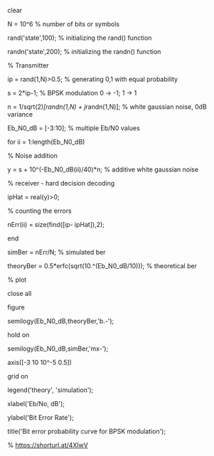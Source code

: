 clear

N = 10^6 % number of bits or symbols

rand('state',100); % initializing the rand() function

randn('state',200); % initializing the randn() function

% Transmitter

ip = rand(1,N)>0.5; % generating 0,1 with equal probability

s = 2*ip-1; % BPSK modulation 0 -> -1; 1 -> 1

n = 1/sqrt(2)*[randn(1,N) + j*randn(1,N)]; % white gaussian noise, 0dB variance

Eb_N0_dB = [-3:10]; % multiple Eb/N0 values

for ii = 1:length(Eb_N0_dB)

% Noise addition

y = s + 10^(-Eb_N0_dB(ii)/40)*n; % additive white gaussian noise

% receiver - hard decision decoding

ipHat = real(y)>0;

% counting the errors

nErr(ii) = size(find([ip- ipHat]),2);

end

simBer = nErr/N; % simulated ber

theoryBer = 0.5*erfc(sqrt(10.^(Eb_N0_dB/10))); % theoretical ber

% plot

close all

figure

semilogy(Eb_N0_dB,theoryBer,'b.-');

hold on

semilogy(Eb_N0_dB,simBer,'mx-');

axis([-3 10 10^-5 0.5])

grid on

legend('theory', 'simulation');

xlabel('Eb/No, dB');

ylabel('Bit Error Rate');

title('Bit error probability curve for BPSK modulation');

% https://shorturl.at/4XlwV
